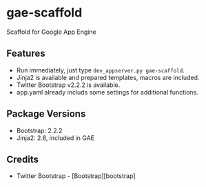 gae-scaffold
============

Scaffold for Google App Engine

## Features

* Run immediately, just type `dev_appserver.py gae-scaffold`.
* Jinja2 is available and prepared templates, macros are included.
* Twitter Bootstrap v2.2.2 is available.
* app.yaml already includs some settings for additional functions.

## Package Versions

- Bootstrap: 2.2.2
- Jinja2: 2.6, included in GAE

## Credits

- Twitter Bootstrap - [Bootstrap][bootstrap]
